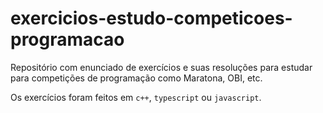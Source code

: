 # exercicios-estudo-competicoes-programacao
Repositório com enunciado de exercícios e suas resoluções para estudar para competições de programação como Maratona, OBI, etc. 

Os exercícios foram feitos em `c++`, `typescript` ou `javascript`.
